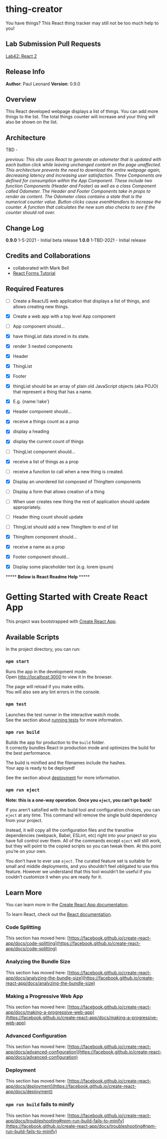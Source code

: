 # thing-creator
You have things? This React thing tracker may still not be too much help to you!

## Lab Submission Pull Requests
[Lab42: React 2](https://github.com/paul-leonard/thing-creator/pull/1)

## Release Info
**Author**: Paul Leonard
**Version**: 0.9.0

## Overview
This React developed webpage displays a list of things.  You can add more things to the list.  The total things counter will increase and your thing will also be shown on the list.

## Architecture
TBD - 

*previous:
This site uses React to generate an odometer that is updated with each button click while leaving unchanged content on the page unaffected.  This architecture prevents the need to download the entire webpage again, decreasing latency and increasing user satisfaction.  Three Components are defined for consumption within the App Component.  These include two function Components (Header and Footer) as well as a class Component called Odometer.  The Header and Footer Components take in props to render as content.  The Odometer class contains a state that is the numerical counter value.  Button clicks cause eventHandlers to increase the counter.  A function that calculates the new sum also checks to see if the counter should roll over.*

## Change Log
**0.9.0** 1-5-2021 - Initial beta release
**1.0.0** 1-TBD-2021 - Initial release

## Credits and Collaborations
- collaborated with Mark Bell
- [React Forms Tutorial](https://reactjs.org/docs/forms.html)

## Required Features
- [ ] Create a ReactJS web application that displays a list of things, and allows creating new things.
- [x] Create a web app with a top level App component
- [ ] App component should…
- [x] have thingList data stored in its state.
- [x] render 3 nested components
- [x] Header
- [x] ThingList
- [x] Footer
- [x] thingList should be an array of plain old JavaScript objects (aka POJO) that represent a thing that has a name.
- [x] E.g. {name:’rake’}
- [x] Header component should…
- [x] receive a things count as a prop
- [x] display a heading
- [x] display the current count of things
- [ ] ThingList component should…
- [x] receive a list of things as a prop
- [ ] receive a function to call when a new thing is created.
- [x] Display an unordered list composed of ThingItem components
- [ ] Display a form that allows creation of a thing
- [ ] When user creates new thing the rest of application should update appropriately.
- [ ] Header thing count should update
- [ ] ThingList should add a new ThingItem to end of list
- [x] ThingItem component should…
- [x] receive a name as a prop
- [x] Footer component should…
- [x] Display some placeholder text (e.g. lorem ipsum)













***** **Below is React Readme Help** *****


# Getting Started with Create React App

This project was bootstrapped with [Create React App](https://github.com/facebook/create-react-app).

## Available Scripts

In the project directory, you can run:

### `npm start`

Runs the app in the development mode.\
Open [http://localhost:3000](http://localhost:3000) to view it in the browser.

The page will reload if you make edits.\
You will also see any lint errors in the console.

### `npm test`

Launches the test runner in the interactive watch mode.\
See the section about [running tests](https://facebook.github.io/create-react-app/docs/running-tests) for more information.

### `npm run build`

Builds the app for production to the `build` folder.\
It correctly bundles React in production mode and optimizes the build for the best performance.

The build is minified and the filenames include the hashes.\
Your app is ready to be deployed!

See the section about [deployment](https://facebook.github.io/create-react-app/docs/deployment) for more information.

### `npm run eject`

**Note: this is a one-way operation. Once you `eject`, you can’t go back!**

If you aren’t satisfied with the build tool and configuration choices, you can `eject` at any time. This command will remove the single build dependency from your project.

Instead, it will copy all the configuration files and the transitive dependencies (webpack, Babel, ESLint, etc) right into your project so you have full control over them. All of the commands except `eject` will still work, but they will point to the copied scripts so you can tweak them. At this point you’re on your own.

You don’t have to ever use `eject`. The curated feature set is suitable for small and middle deployments, and you shouldn’t feel obligated to use this feature. However we understand that this tool wouldn’t be useful if you couldn’t customize it when you are ready for it.

## Learn More

You can learn more in the [Create React App documentation](https://facebook.github.io/create-react-app/docs/getting-started).

To learn React, check out the [React documentation](https://reactjs.org/).

### Code Splitting

This section has moved here: [https://facebook.github.io/create-react-app/docs/code-splitting](https://facebook.github.io/create-react-app/docs/code-splitting)

### Analyzing the Bundle Size

This section has moved here: [https://facebook.github.io/create-react-app/docs/analyzing-the-bundle-size](https://facebook.github.io/create-react-app/docs/analyzing-the-bundle-size)

### Making a Progressive Web App

This section has moved here: [https://facebook.github.io/create-react-app/docs/making-a-progressive-web-app](https://facebook.github.io/create-react-app/docs/making-a-progressive-web-app)

### Advanced Configuration

This section has moved here: [https://facebook.github.io/create-react-app/docs/advanced-configuration](https://facebook.github.io/create-react-app/docs/advanced-configuration)

### Deployment

This section has moved here: [https://facebook.github.io/create-react-app/docs/deployment](https://facebook.github.io/create-react-app/docs/deployment)

### `npm run build` fails to minify

This section has moved here: [https://facebook.github.io/create-react-app/docs/troubleshooting#npm-run-build-fails-to-minify](https://facebook.github.io/create-react-app/docs/troubleshooting#npm-run-build-fails-to-minify)

